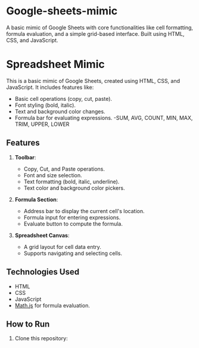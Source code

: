 # Google-sheets-mimic
A basic mimic of Google Sheets with core functionalities like cell formatting, formula evaluation, and a simple grid-based interface. Built using HTML, CSS, and JavaScript.

# Spreadsheet Mimic

This is a basic mimic of Google Sheets, created using HTML, CSS, and JavaScript. It includes features like:
- Basic cell operations (copy, cut, paste).
- Font styling (bold, italic).
- Text and background color changes.
- Formula bar for evaluating expressions.
   -SUM, AVG, COUNT, MIN, MAX, TRIM, UPPER, LOWER

## Features
1. **Toolbar**:
   - Copy, Cut, and Paste operations.
   - Font and size selection.
   - Text formatting (bold, italic, underline).
   - Text color and background color pickers.

2. **Formula Section**:
   - Address bar to display the current cell's location.
   - Formula input for entering expressions.
   - Evaluate button to compute the formula.

3. **Spreadsheet Canvas**:
   - A grid layout for cell data entry.
   - Supports navigating and selecting cells.

## Technologies Used
- HTML
- CSS
- JavaScript
- [Math.js](https://mathjs.org/) for formula evaluation.

## How to Run
1. Clone this repository:
